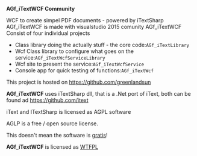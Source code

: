 <p><strong>AGf_iTextWCF  Community</strong></p>
WCF to create simpel PDF documents - powered by iTextSharp
AGf_iTextWCF is made with visualstudio 2015 comunity
AGf_iTextWCF Consist of four individual projects 
<ul>
  <li>Class library doing the actually stuff - the core code:<code>AGf_iTextLibrary</code></li>
  <li>Wcf Class library to configure what goes on the service:<code>AGf_iTextWcfServiceLibrary</code></li>
  <li>Wcf site to present the service:<code>AGf_iTextWcfService</code></li>
  <li>Console app for quick testing of functions:<code>AGf_iTextWcf</code></li>
</ul>
<p>
  This project is hosted on
  <a href="https://girhub.com/greenlandsun">https://github.com/greenlandsun</a>
</p>
<p><strong>AGf_iTextWCF</strong> uses iTextSharp dll, that is a .Net port of iText, both can be found ad <a href="https://github.com/itext">https://github.com/itext</a></p>
<p>iText and ITextSharp is licensed as AGPL software</p>
<p>AGLP is a free / open source license.</p> 
<p>This doesn't mean the software is <a href="https://en.wikipedia.org/wiki/Gratis_versus_libre" rel="nofollow">gratis</a>!</p>
<p><strong>AGf_iTextWCF</strong> is licensed as <a href="/greenlandsun/AGf_iTextWCF/blob/develop/LICENSE.md">WTFPL</a></p>
